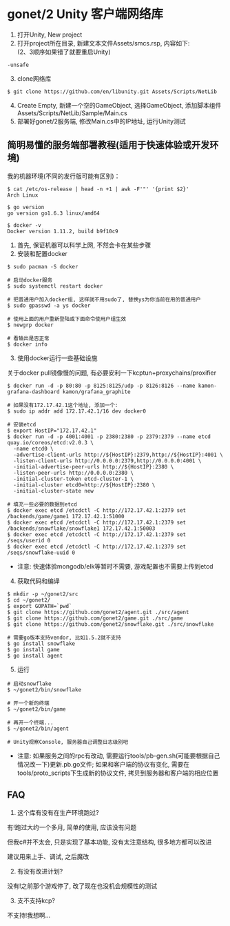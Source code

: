 # gonet/2 Unity 客户端网络库

1. 打开Unity, New project
2. 打开project所在目录, 新建文本文件Assets/smcs.rsp, 内容如下:  
(2、3顺序如果错了就要重启Unity)

  ```
  -unsafe
  ```

3. clone网络库

  ```
  $ git clone https://github.com/en/libunity.git Assets/Scripts/NetLib
  ```

4. Create Empty, 新建一个空的GameObject, 选择GameObject, 添加脚本组件Assets/Scripts/NetLib/Sample/Main.cs
5. 部署好gonet/2服务端, 修改Main.cs中的IP地址, 运行Unity测试


## 简明易懂的服务端部署教程(适用于快速体验或开发环境)

我的机器环境(不同的发行版可能有区别)：

```
$ cat /etc/os-release | head -n +1 | awk -F'"' '{print $2}'
Arch Linux

$ go version
go version go1.6.3 linux/amd64

$ docker -v
Docker version 1.11.2, build b9f10c9
```

1. 首先, 保证机器可以科学上网, 不然会卡在某些步骤
2. 安装和配置docker

  ```
  $ sudo pacman -S docker
  
  # 启动docker服务
  $ sudo systemctl restart docker
  
  # 把普通用户加入docker组, 这样就不用sudo了, 替换ys为你当前在用的普通用户
  $ sudo gpasswd -a ys docker
  
  # 使用上面的用户重新登陆或下面命令使用户组生效
  $ newgrp docker
  
  # 看输出是否正常
  $ docker info
  ```
  
3. 使用docker运行一些基础设施

  关于docker pull镜像慢的问题, 有必要安利一下kcptun+proxychains/proxifier

  ```
  $ docker run -d -p 80:80 -p 8125:8125/udp -p 8126:8126 --name kamon-grafana-dashboard kamon/grafana_graphite
  
  # 如果没有172.17.42.1这个地址, 添加一个:
  $ sudo ip addr add 172.17.42.1/16 dev docker0
  
  # 安装etcd
  $ export HostIP="172.17.42.1"
  $ docker run -d -p 4001:4001 -p 2380:2380 -p 2379:2379 --name etcd quay.io/coreos/etcd:v2.0.3 \
    -name etcd0 \
    -advertise-client-urls http://${HostIP}:2379,http://${HostIP}:4001 \
    -listen-client-urls http://0.0.0.0:2379,http://0.0.0.0:4001 \
    -initial-advertise-peer-urls http://${HostIP}:2380 \
    -listen-peer-urls http://0.0.0.0:2380 \
    -initial-cluster-token etcd-cluster-1 \
    -initial-cluster etcd0=http://${HostIP}:2380 \
    -initial-cluster-state new

  # 填充一些必要的数据到etcd
  $ docker exec etcd /etcdctl -C http://172.17.42.1:2379 set /backends/game/game1 172.17.42.1:51000
  $ docker exec etcd /etcdctl -C http://172.17.42.1:2379 set /backends/snowflake/snowflake1 172.17.42.1:50003
  $ docker exec etcd /etcdctl -C http://172.17.42.1:2379 set /seqs/userid 0
  $ docker exec etcd /etcdctl -C http://172.17.42.1:2379 set /seqs/snowflake-uuid 0
  ```
  * 注意: 快速体验mongodb/elk等暂时不需要, 游戏配置也不需要上传到etcd

4. 获取代码和编译

  ```
  $ mkdir -p ~/gonet2/src
  $ cd ~/gonet2/
  $ export GOPATH=`pwd`
  $ git clone https://github.com/gonet2/agent.git ./src/agent
  $ git clone https://github.com/gonet2/game.git ./src/game
  $ git clone https://github.com/gonet2/snowflake.git ./src/snowflake
  
  # 需要go版本支持vendor, 比如1.5.2就不支持
  $ go install snowflake
  $ go install game
  $ go install agent
  ```

5. 运行
  ```
  # 启动snowflake
  $ ~/gonet2/bin/snowflake

  # 开一个新的终端
  $ ~/gonet2/bin/game

  # 再开一个终端...
  $ ~/gonet2/bin/agent
  
  # Unity观察Console, 服务器自己调整日志级别吧
  ```
  * 注意: 如果服务之间的rpc有改动, 需要运行tools/pb-gen.sh(可能要根据自己情况改一下)更新.pb.go文件;
    如果和客户端的协议有变化, 需要在tools/proto_scripts下生成新的协议文件, 拷贝到服务器和客户端的相应位置

## FAQ

1. 这个库有没有在生产环境跑过?

  有!跑过大约一个多月, 简单的使用, 应该没有问题
  
  但我c#并不太会, 只是实现了基本功能, 没有太注意结构, 很多地方都可以改进
  
  建议用来上手、调试, 之后魔改

2. 有没有改进计划?

  没有!之前那个游戏停了, 改了现在也没机会规模性的测试

3. 支不支持kcp?

  不支持!我想啊...
